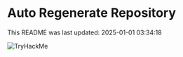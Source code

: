 # Auto Regenerate Repository

This README was last updated: 2025-01-01 03:34:18

 ![TryHackMe](https://tryhackme.com/badge/533634)
